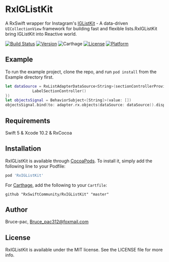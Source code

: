 # RxIGListKit

A RxSwift wrapper for Instagram's [IGListKit](https://github.com/Instagram/IGListKit) - A data-driven `UICollectionView` framework for building fast and flexible lists.RxIGListKit bring IGListKit into Reactive world.

[![Build Status](https://travis-ci.org/RxSwiftCommunity/RxIGListKit.svg?branch=master)](https://travis-ci.org/RxSwiftCommunity/RxIGListKit)
[![Version](https://img.shields.io/cocoapods/v/RxIGListKit.svg?style=flat)](https://cocoapods.org/pods/RxIGListKit)
![Carthage](https://camo.githubusercontent.com/3dc8a44a2c3f7ccd5418008d1295aae48466c141/68747470733a2f2f696d672e736869656c64732e696f2f62616467652f43617274686167652d636f6d70617469626c652d3442433531442e7376673f7374796c653d666c6174)
[![License](https://img.shields.io/cocoapods/l/RxIGListKit.svg?style=flat)](https://cocoapods.org/pods/RxIGListKit)
[![Platform](https://img.shields.io/cocoapods/p/RxIGListKit.svg?style=flat)](https://cocoapods.org/pods/RxIGListKit)

## Example

To run the example project, clone the repo, and run `pod install` from the Example directory first.

```swift
let dataSource = RxListAdapterDataSource<String>(sectionControllerProvider: { _,_ in
            LabelSectionController()
})
let objectsSignal = BehaviorSubject<[String]>(value: [])
objectsSignal.bind(to: adapter.rx.objects(dataSource: dataSource)).disposed(by: bag)
```

## Requirements

Swift 5 & Xcode 10.2 & RxCocoa

## Installation

RxIGListKit is available through [CocoaPods](https://cocoapods.org). To install
it, simply add the following line to your Podfile:

```ruby
pod 'RxIGListKit'
```

For [Carthage](https://github.com/Carthage/Carthage), add the following to your `Cartfile`:

```
github "RxSwiftCommunity/RxIGListKit" "master"
```

## Author

Bruce-pac, Bruce_pac312@foxmail.com

## License

RxIGListKit is available under the MIT license. See the LICENSE file for more info.
